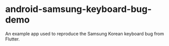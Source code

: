 # android-samsung-keyboard-bug-demo
An example app used to reproduce the Samsung Korean keyboard bug from Flutter.
